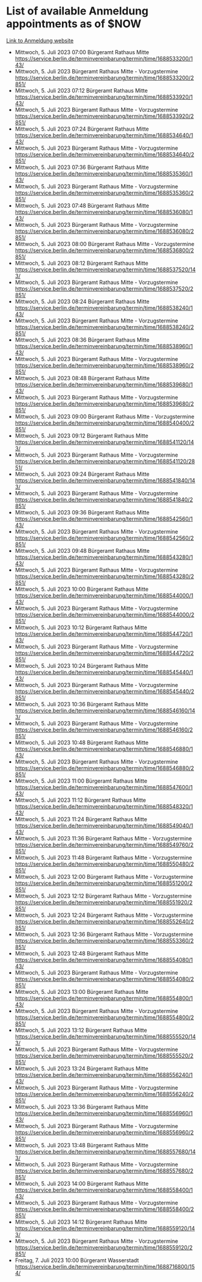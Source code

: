 # List of available Anmeldung appointments as of $NOW
[Link to Anmeldung website](https://service.berlin.de/terminvereinbarung/termin/tag.php?termin=1&anliegen[]=120686&dienstleisterlist=122210,122217,327316,122219,327312,122227,327314,122231,327346,122243,327348,122254,122252,329742,122260,329745,122262,329748,122271,327278,122273,327274,122277,327276,330436,122280,327294,122282,327290,122284,327292,122291,327270,122285,327266,122286,327264,122296,327268,150230,329760,122297,327286,122294,327284,122312,329763,122314,329775,122304,327330,122311,327334,122309,327332,317869,122281,327352,122279,329772,122283,122276,327324,122274,327326,122267,329766,122246,327318,122251,327320,122257,327322,122208,327298,122226,327300&herkunft=http%3A%2F%2Fservice.berlin.de%2Fdienstleistung%2F120686%2F)
- Mittwoch, 5. Juli 2023 07:00 Bürgeramt Rathaus Mitte https://service.berlin.de/terminvereinbarung/termin/time/1688533200/143/
- Mittwoch, 5. Juli 2023  Bürgeramt Rathaus Mitte - Vorzugstermine https://service.berlin.de/terminvereinbarung/termin/time/1688533200/2851/
- Mittwoch, 5. Juli 2023 07:12 Bürgeramt Rathaus Mitte https://service.berlin.de/terminvereinbarung/termin/time/1688533920/143/
- Mittwoch, 5. Juli 2023  Bürgeramt Rathaus Mitte - Vorzugstermine https://service.berlin.de/terminvereinbarung/termin/time/1688533920/2851/
- Mittwoch, 5. Juli 2023 07:24 Bürgeramt Rathaus Mitte https://service.berlin.de/terminvereinbarung/termin/time/1688534640/143/
- Mittwoch, 5. Juli 2023  Bürgeramt Rathaus Mitte - Vorzugstermine https://service.berlin.de/terminvereinbarung/termin/time/1688534640/2851/
- Mittwoch, 5. Juli 2023 07:36 Bürgeramt Rathaus Mitte https://service.berlin.de/terminvereinbarung/termin/time/1688535360/143/
- Mittwoch, 5. Juli 2023  Bürgeramt Rathaus Mitte - Vorzugstermine https://service.berlin.de/terminvereinbarung/termin/time/1688535360/2851/
- Mittwoch, 5. Juli 2023 07:48 Bürgeramt Rathaus Mitte https://service.berlin.de/terminvereinbarung/termin/time/1688536080/143/
- Mittwoch, 5. Juli 2023  Bürgeramt Rathaus Mitte - Vorzugstermine https://service.berlin.de/terminvereinbarung/termin/time/1688536080/2851/
- Mittwoch, 5. Juli 2023 08:00 Bürgeramt Rathaus Mitte - Vorzugstermine https://service.berlin.de/terminvereinbarung/termin/time/1688536800/2851/
- Mittwoch, 5. Juli 2023 08:12 Bürgeramt Rathaus Mitte https://service.berlin.de/terminvereinbarung/termin/time/1688537520/143/
- Mittwoch, 5. Juli 2023  Bürgeramt Rathaus Mitte - Vorzugstermine https://service.berlin.de/terminvereinbarung/termin/time/1688537520/2851/
- Mittwoch, 5. Juli 2023 08:24 Bürgeramt Rathaus Mitte https://service.berlin.de/terminvereinbarung/termin/time/1688538240/143/
- Mittwoch, 5. Juli 2023  Bürgeramt Rathaus Mitte - Vorzugstermine https://service.berlin.de/terminvereinbarung/termin/time/1688538240/2851/
- Mittwoch, 5. Juli 2023 08:36 Bürgeramt Rathaus Mitte https://service.berlin.de/terminvereinbarung/termin/time/1688538960/143/
- Mittwoch, 5. Juli 2023  Bürgeramt Rathaus Mitte - Vorzugstermine https://service.berlin.de/terminvereinbarung/termin/time/1688538960/2851/
- Mittwoch, 5. Juli 2023 08:48 Bürgeramt Rathaus Mitte https://service.berlin.de/terminvereinbarung/termin/time/1688539680/143/
- Mittwoch, 5. Juli 2023  Bürgeramt Rathaus Mitte - Vorzugstermine https://service.berlin.de/terminvereinbarung/termin/time/1688539680/2851/
- Mittwoch, 5. Juli 2023 09:00 Bürgeramt Rathaus Mitte - Vorzugstermine https://service.berlin.de/terminvereinbarung/termin/time/1688540400/2851/
- Mittwoch, 5. Juli 2023 09:12 Bürgeramt Rathaus Mitte https://service.berlin.de/terminvereinbarung/termin/time/1688541120/143/
- Mittwoch, 5. Juli 2023  Bürgeramt Rathaus Mitte - Vorzugstermine https://service.berlin.de/terminvereinbarung/termin/time/1688541120/2851/
- Mittwoch, 5. Juli 2023 09:24 Bürgeramt Rathaus Mitte https://service.berlin.de/terminvereinbarung/termin/time/1688541840/143/
- Mittwoch, 5. Juli 2023  Bürgeramt Rathaus Mitte - Vorzugstermine https://service.berlin.de/terminvereinbarung/termin/time/1688541840/2851/
- Mittwoch, 5. Juli 2023 09:36 Bürgeramt Rathaus Mitte https://service.berlin.de/terminvereinbarung/termin/time/1688542560/143/
- Mittwoch, 5. Juli 2023  Bürgeramt Rathaus Mitte - Vorzugstermine https://service.berlin.de/terminvereinbarung/termin/time/1688542560/2851/
- Mittwoch, 5. Juli 2023 09:48 Bürgeramt Rathaus Mitte https://service.berlin.de/terminvereinbarung/termin/time/1688543280/143/
- Mittwoch, 5. Juli 2023  Bürgeramt Rathaus Mitte - Vorzugstermine https://service.berlin.de/terminvereinbarung/termin/time/1688543280/2851/
- Mittwoch, 5. Juli 2023 10:00 Bürgeramt Rathaus Mitte https://service.berlin.de/terminvereinbarung/termin/time/1688544000/143/
- Mittwoch, 5. Juli 2023  Bürgeramt Rathaus Mitte - Vorzugstermine https://service.berlin.de/terminvereinbarung/termin/time/1688544000/2851/
- Mittwoch, 5. Juli 2023 10:12 Bürgeramt Rathaus Mitte https://service.berlin.de/terminvereinbarung/termin/time/1688544720/143/
- Mittwoch, 5. Juli 2023  Bürgeramt Rathaus Mitte - Vorzugstermine https://service.berlin.de/terminvereinbarung/termin/time/1688544720/2851/
- Mittwoch, 5. Juli 2023 10:24 Bürgeramt Rathaus Mitte https://service.berlin.de/terminvereinbarung/termin/time/1688545440/143/
- Mittwoch, 5. Juli 2023  Bürgeramt Rathaus Mitte - Vorzugstermine https://service.berlin.de/terminvereinbarung/termin/time/1688545440/2851/
- Mittwoch, 5. Juli 2023 10:36 Bürgeramt Rathaus Mitte https://service.berlin.de/terminvereinbarung/termin/time/1688546160/143/
- Mittwoch, 5. Juli 2023  Bürgeramt Rathaus Mitte - Vorzugstermine https://service.berlin.de/terminvereinbarung/termin/time/1688546160/2851/
- Mittwoch, 5. Juli 2023 10:48 Bürgeramt Rathaus Mitte https://service.berlin.de/terminvereinbarung/termin/time/1688546880/143/
- Mittwoch, 5. Juli 2023  Bürgeramt Rathaus Mitte - Vorzugstermine https://service.berlin.de/terminvereinbarung/termin/time/1688546880/2851/
- Mittwoch, 5. Juli 2023 11:00 Bürgeramt Rathaus Mitte https://service.berlin.de/terminvereinbarung/termin/time/1688547600/143/
- Mittwoch, 5. Juli 2023 11:12 Bürgeramt Rathaus Mitte https://service.berlin.de/terminvereinbarung/termin/time/1688548320/143/
- Mittwoch, 5. Juli 2023 11:24 Bürgeramt Rathaus Mitte https://service.berlin.de/terminvereinbarung/termin/time/1688549040/143/
- Mittwoch, 5. Juli 2023 11:36 Bürgeramt Rathaus Mitte - Vorzugstermine https://service.berlin.de/terminvereinbarung/termin/time/1688549760/2851/
- Mittwoch, 5. Juli 2023 11:48 Bürgeramt Rathaus Mitte - Vorzugstermine https://service.berlin.de/terminvereinbarung/termin/time/1688550480/2851/
- Mittwoch, 5. Juli 2023 12:00 Bürgeramt Rathaus Mitte - Vorzugstermine https://service.berlin.de/terminvereinbarung/termin/time/1688551200/2851/
- Mittwoch, 5. Juli 2023 12:12 Bürgeramt Rathaus Mitte - Vorzugstermine https://service.berlin.de/terminvereinbarung/termin/time/1688551920/2851/
- Mittwoch, 5. Juli 2023 12:24 Bürgeramt Rathaus Mitte - Vorzugstermine https://service.berlin.de/terminvereinbarung/termin/time/1688552640/2851/
- Mittwoch, 5. Juli 2023 12:36 Bürgeramt Rathaus Mitte - Vorzugstermine https://service.berlin.de/terminvereinbarung/termin/time/1688553360/2851/
- Mittwoch, 5. Juli 2023 12:48 Bürgeramt Rathaus Mitte https://service.berlin.de/terminvereinbarung/termin/time/1688554080/143/
- Mittwoch, 5. Juli 2023  Bürgeramt Rathaus Mitte - Vorzugstermine https://service.berlin.de/terminvereinbarung/termin/time/1688554080/2851/
- Mittwoch, 5. Juli 2023 13:00 Bürgeramt Rathaus Mitte https://service.berlin.de/terminvereinbarung/termin/time/1688554800/143/
- Mittwoch, 5. Juli 2023  Bürgeramt Rathaus Mitte - Vorzugstermine https://service.berlin.de/terminvereinbarung/termin/time/1688554800/2851/
- Mittwoch, 5. Juli 2023 13:12 Bürgeramt Rathaus Mitte https://service.berlin.de/terminvereinbarung/termin/time/1688555520/143/
- Mittwoch, 5. Juli 2023  Bürgeramt Rathaus Mitte - Vorzugstermine https://service.berlin.de/terminvereinbarung/termin/time/1688555520/2851/
- Mittwoch, 5. Juli 2023 13:24 Bürgeramt Rathaus Mitte https://service.berlin.de/terminvereinbarung/termin/time/1688556240/143/
- Mittwoch, 5. Juli 2023  Bürgeramt Rathaus Mitte - Vorzugstermine https://service.berlin.de/terminvereinbarung/termin/time/1688556240/2851/
- Mittwoch, 5. Juli 2023 13:36 Bürgeramt Rathaus Mitte https://service.berlin.de/terminvereinbarung/termin/time/1688556960/143/
- Mittwoch, 5. Juli 2023  Bürgeramt Rathaus Mitte - Vorzugstermine https://service.berlin.de/terminvereinbarung/termin/time/1688556960/2851/
- Mittwoch, 5. Juli 2023 13:48 Bürgeramt Rathaus Mitte https://service.berlin.de/terminvereinbarung/termin/time/1688557680/143/
- Mittwoch, 5. Juli 2023  Bürgeramt Rathaus Mitte - Vorzugstermine https://service.berlin.de/terminvereinbarung/termin/time/1688557680/2851/
- Mittwoch, 5. Juli 2023 14:00 Bürgeramt Rathaus Mitte https://service.berlin.de/terminvereinbarung/termin/time/1688558400/143/
- Mittwoch, 5. Juli 2023  Bürgeramt Rathaus Mitte - Vorzugstermine https://service.berlin.de/terminvereinbarung/termin/time/1688558400/2851/
- Mittwoch, 5. Juli 2023 14:12 Bürgeramt Rathaus Mitte https://service.berlin.de/terminvereinbarung/termin/time/1688559120/143/
- Mittwoch, 5. Juli 2023  Bürgeramt Rathaus Mitte - Vorzugstermine https://service.berlin.de/terminvereinbarung/termin/time/1688559120/2851/
- Freitag, 7. Juli 2023 10:00 Bürgeramt Wasserstadt https://service.berlin.de/terminvereinbarung/termin/time/1688716800/154/
